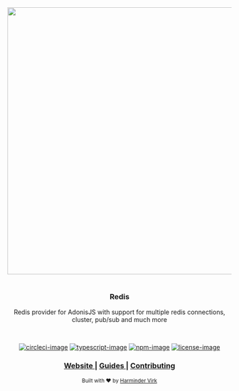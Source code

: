 <div align="center">
  <img src="https://res.cloudinary.com/adonisjs/image/upload/q_100/v1558612869/adonis-readme_zscycu.jpg" width="600px">
</div>

<br />

<div align="center">
  <h3>Redis</h3>
  <p>Redis provider for AdonisJS with support for multiple redis connections, cluster, pub/sub and much more</p>
</div>

<br />

<div align="center">

[![circleci-image]][circleci-url] [![typescript-image]][typescript-url] [![npm-image]][npm-url] [![license-image]][license-url]

</div>

<div align="center">
  <h3>
    <a href="https://adonisjs.com">
      Website
    </a>
    <span> | </span>
    <a href="https://adonisjs.com/guides/quick-start">
      Guides
    </a>
    <span> | </span>
    <a href="CONTRIBUTING.md">
      Contributing
    </a>
  </h3>
</div>

<div align="center">
  <sub>Built with ❤︎ by <a href="https://github.com/thetutlage">Harminder Virk</a>
</div>

[circleci-image]: https://img.shields.io/circleci/build/github/adonisjs/redis/master.svg?style=for-the-badge&logo=circleci
[circleci-url]: https://circleci.com/gh/adonisjs/redis "circleci"

[typescript-image]: https://img.shields.io/badge/Typescript-294E80.svg?style=for-the-badge&logo=typescript
[typescript-url]:  "typescript"

[npm-image]: https://img.shields.io/npm/v/@adonisjs/redis/alpha.svg?style=for-the-badge&logo=npm
[npm-url]: https://www.npmjs.com/package/@adonisjs/redis/v/alpha "npm"

[license-image]: https://img.shields.io/npm/l/@adonisjs/redis?color=blueviolet&style=for-the-badge
[license-url]: LICENSE.md "license"
